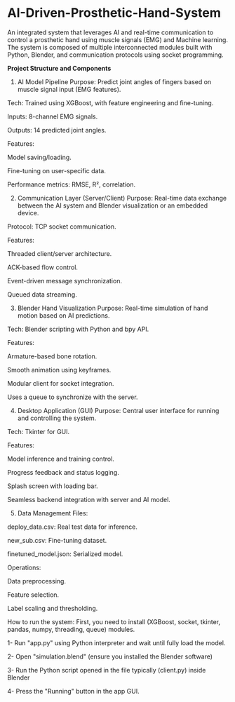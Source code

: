 # AI-Driven-Prosthetic-Hand-System
An integrated system that leverages AI and real-time communication to control a prosthetic hand using muscle signals (EMG) and Machine learning. The system is composed of multiple interconnected modules built with Python, Blender, and communication protocols using socket programming.

**Project Structure and Components**
1. AI Model Pipeline
Purpose: Predict joint angles of fingers based on muscle signal input (EMG features).

Tech: Trained using XGBoost, with feature engineering and fine-tuning.

Inputs: 8-channel EMG signals.

Outputs: 14 predicted joint angles.

Features:

Model saving/loading.

Fine-tuning on user-specific data.

Performance metrics: RMSE, R², correlation.

2. Communication Layer (Server/Client)
Purpose: Real-time data exchange between the AI system and Blender visualization or an embedded device.

Protocol: TCP socket communication.

Features:

Threaded client/server architecture.

ACK-based flow control.

Event-driven message synchronization.

Queued data streaming.

3. Blender Hand Visualization
Purpose: Real-time simulation of hand motion based on AI predictions.

Tech: Blender scripting with Python and bpy API.

Features:

Armature-based bone rotation.

Smooth animation using keyframes.

Modular client for socket integration.

Uses a queue to synchronize with the server.

4. Desktop Application (GUI)
Purpose: Central user interface for running and controlling the system.

Tech: Tkinter for GUI.

Features:

Model inference and training control.

Progress feedback and status logging.

Splash screen with loading bar.

Seamless backend integration with server and AI model.

5. Data Management
Files:

deploy_data.csv: Real test data for inference.

new_sub.csv: Fine-tuning dataset.

finetuned_model.json: Serialized model.

Operations:

Data preprocessing.

Feature selection.

Label scaling and thresholding.

How to run the system:
First, you need to install (XGBoost, socket, tkinter, pandas, numpy, threading, queue) modules.

1- Run "app.py" using Python interpreter and wait until fully load the model.

2- Open "simulation.blend" (ensure you installed the Blender software)

3- Run the Python script opened in the file typically (client.py) inside Blender

4- Press the "Running" button in the app GUI.
